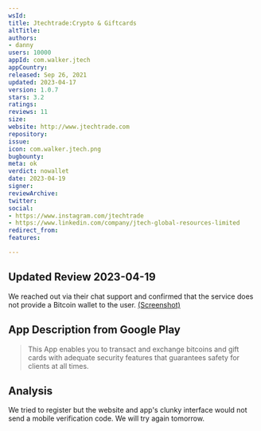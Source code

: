 ```yaml
---
wsId: 
title: Jtechtrade:Crypto & Giftcards
altTitle: 
authors:
- danny
users: 10000
appId: com.walker.jtech
appCountry: 
released: Sep 26, 2021
updated: 2023-04-17
version: 1.0.7
stars: 3.2
ratings: 
reviews: 11
size: 
website: http://www.jtechtrade.com
repository: 
issue: 
icon: com.walker.jtech.png
bugbounty: 
meta: ok
verdict: nowallet
date: 2023-04-19
signer: 
reviewArchive: 
twitter: 
social:
- https://www.instagram.com/jtechtrade
- https://www.linkedin.com/company/jtech-global-resources-limited
redirect_from: 
features: 

---
```


## Updated Review 2023-04-19 

We reached out via their chat support and confirmed that the service does not provide a Bitcoin wallet to the user. [(Screenshot)](https://twitter.com/BitcoinWalletz/status/1648525697173028864)

## App Description from Google Play 

> This App enables you to transact and exchange bitcoins and gift cards with adequate security features that guarantees safety for clients at all times.

## Analysis 

We tried to register but the website and app's clunky interface would not send a mobile verification code. We will try again tomorrow.
